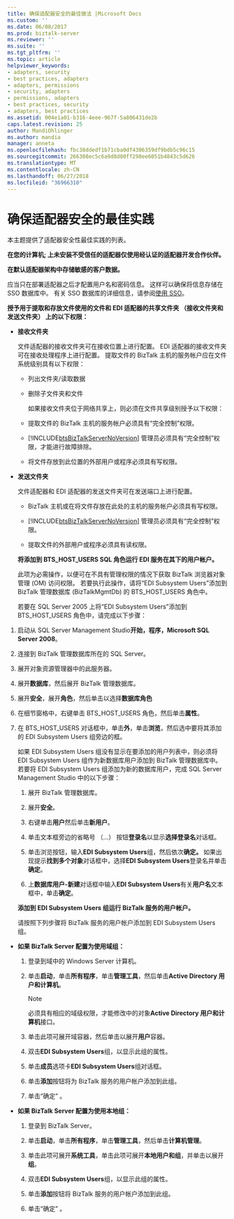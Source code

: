 ```yaml
---
title: 确保适配器安全的最佳做法 |Microsoft Docs
ms.custom: ''
ms.date: 06/08/2017
ms.prod: biztalk-server
ms.reviewer: ''
ms.suite: ''
ms.tgt_pltfrm: ''
ms.topic: article
helpviewer_keywords:
- adapters, security
- best practices, adapters
- adapters, permissions
- security, adapters
- permissions, adapters
- best practices, security
- adapters, best practices
ms.assetid: 004e1a01-b316-4eee-967f-5a806431de2b
caps.latest.revision: 25
author: MandiOhlinger
ms.author: mandia
manager: anneta
ms.openlocfilehash: fbc38ddedf1b71cba0df4306359df9bdb5c96c15
ms.sourcegitcommit: 266308ec5c6a9d8d80ff298ee6051b4843c5d626
ms.translationtype: MT
ms.contentlocale: zh-CN
ms.lasthandoff: 06/27/2018
ms.locfileid: "36966310"
---
```

# <a name="best-practices-for-securing-adapters"></a>确保适配器安全的最佳实践
本主题提供了适配器安全性最佳实践的列表。  
  
 **在您的计算机; 上未安装不受信任的适配器仅使用经认证的适配器开发合作伙伴。**  
  
 **在默认适配器架构中存储敏感的客户数据。**  
  
 应当只在部署适配器之后才配置用户名和密码信息。 这样可以确保将信息存储在 SSO 数据库中。 有关 SSO 数据库的详细信息，请参阅[使用 SSO](../core/using-sso.md)。  
  
 **授予用于提取和存放文件使用的文件和 EDI 适配器的共享文件夹 （接收文件夹和发送文件夹） 上的以下权限：**  
  
- **接收文件夹**  
  
   文件适配器的接收文件夹可在接收位置上进行配置。 EDI 适配器的接收文件夹可在接收处理程序上进行配置。 提取文件的 BizTalk 主机的服务帐户应在文件系统级别具有以下权限：  
  
  - 列出文件夹/读取数据  
  
  - 删除子文件夹和文件  
  
    如果接收文件夹位于网络共享上，则必须在文件共享级别授予以下权限：  
  
  - 提取文件的 BizTalk 主机的服务帐户必须具有“完全控制”权限。  
  
  - [!INCLUDE[btsBizTalkServerNoVersion](../includes/btsbiztalkservernoversion-md.md)] 管理员必须具有“完全控制”权限，才能进行故障排除。  
  
  - 将文件存放到此位置的外部用户或程序必须具有写权限。  
  
- **发送文件夹**  
  
   文件适配器和 EDI 适配器的发送文件夹可在发送端口上进行配置。  
  
  - BizTalk 主机或在将文件存放在此处的主机的服务帐户必须具有写权限。  
  
  - [!INCLUDE[btsBizTalkServerNoVersion](../includes/btsbiztalkservernoversion-md.md)] 管理员必须具有“完全控制”权限。  
  
  - 提取文件的外部用户或程序必须具有读权限。  
  
  **将添加到 BTS_HOST_USERS SQL 角色运行 EDI 服务在其下的用户帐户。**  
  
  此项为必需操作，以便可在不具有管理权限的情况下获取 BizTalk 浏览器对象管理 (OM) 访问权限。 若要执行此操作，请将“EDI Subsystem Users”添加到 BizTalk 管理数据库 (BizTalkMgmtDb) 的 BTS_HOST_USERS 角色中。  
  
  若要在 SQL Server 2005 上将“EDI Subsystem Users”添加到 BTS_HOST_USERS 角色中，请完成以下步骤：  
  
1. 启动从 SQL Server Management Studio**开始，程序，Microsoft SQL Server 2008**。  
  
2. 连接到 BizTalk 管理数据库所在的 SQL Server。  
  
3. 展开对象资源管理器中的此服务器。  
  
4. 展开**数据库**，然后展开 BizTalk 管理数据库。  
  
5. 展开**安全**，展开**角色**，然后单击以选择**数据库角色**  
  
6. 在细节窗格中，右键单击 BTS_HOST_USERS 角色，然后单击**属性**。  
  
7. 在 BTS_HOST_USERS 对话框中，单击**外**，单击**浏览**，然后选中要将其添加的 EDI Subsystem Users 组旁边的框。  
  
    如果 EDI Subsystem Users 组没有显示在要添加的用户列表中，则必须将 EDI Subsystem Users 组作为新数据库用户添加到 BizTalk 管理数据库中。 若要将 EDI Subsystem Users 组添加为新的数据库用户，完成 SQL Server Management Studio 中的以下步骤：  
  
   1.  展开 BizTalk 管理数据库。  
  
   2.  展开**安全**。  
  
   3.  右键单击**用户**然后单击**新用户**。  
  
   4.  单击文本框旁边的省略号 （...） 按钮**登录名**以显示**选择登录名**对话框。  
  
   5.  单击浏览按钮，输入**EDI Subsystem Users**组，然后依次**确定。** 如果出现提示**找到多个对象**对话框中，选择**EDI Subsystem Users**登录名并单击**确定**。  
  
   6.  上**数据库用户-新建**对话框中输入**EDI Subsystem Users**有关**用户名**文本框中，单击**确定**。  
  
   **添加到 EDI Subsystem Users 组运行 BizTalk 服务的用户帐户。**  
  
   请按照下列步骤将 BizTalk 服务的用户帐户添加到 EDI Subsystem Users 组。  
  
-   **如果 BizTalk Server 配置为使用域组：**  
  
    1.  登录到域中的 Windows Server 计算机。  
  
    2.  单击**启动**，单击**所有程序**，单击**管理工具**，然后单击**Active Directory 用户和计算机**。  
  
        > [!NOTE]
        >  必须具有相应的域级权限，才能修改中的对象**Active Directory 用户和计算机**接口。  
  
    3.  单击此项可展开域容器，然后单击以展开**用户**容器。  
  
    4.  双击**EDI Subsystem Users**组，以显示此组的属性。  
  
    5.  单击**成员**选项卡**EDI Subsystem Users**组对话框。  
  
    6.  单击**添加**按钮将为 BizTalk 服务的用户帐户添加到此组。  
  
    7.  单击“确定” 。  
  
-   **如果 BizTalk Server 配置为使用本地组：**  
  
    1.  登录到 BizTalk Server。  
  
    2.  单击**启动**，单击**所有程序**，单击**管理工具**，然后单击**计算机管理**。  
  
    3.  单击此项可展开**系统工具**，单击此项可展开**本地用户和组**，并单击以展开**组**。  
  
    4.  双击**EDI Subsystem Users**组，以显示此组的属性。  
  
    5.  单击**添加**按钮将 BizTalk 服务的用户帐户添加到此组。  
  
    6.  单击“确定” 。